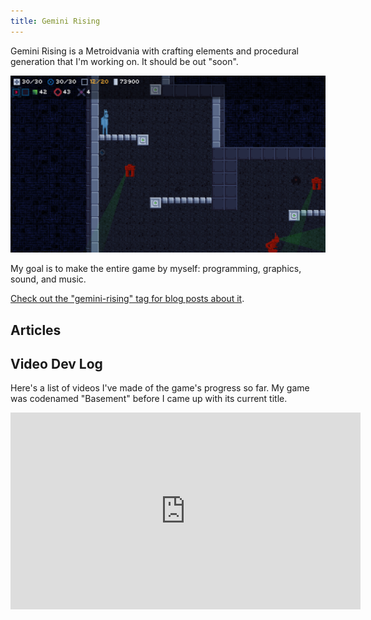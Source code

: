 ```yaml
---
title: Gemini Rising
---
```


Gemini Rising is a Metroidvania with crafting elements and procedural generation that I'm working on. It should be out "soon".

![Neato screenshot of game](/static/games/gemini-rising/screenshot-2018-09-12.png "Screenshot as of 2018-09-12")

My goal is to make the entire game by myself: programming, graphics, sound, and music.

[Check out the "gemini-rising" tag for blog posts about it](/tags/gemini-rising).

## Articles

<ArticlesList game="gemini-rising" />

## Video Dev Log

Here's a list of videos I've made of the game's progress so far. My game was codenamed "Basement" before I came up with its current title.

<iframe width="560" height="315" src="https://www.youtube.com/embed/videoseries?list=PLQuDSztE3xlPBszv48dtN3TFsKUP9s_mO" frameBorder="0" allow="autoplay; encrypted-media" allowFullScreen></iframe>

